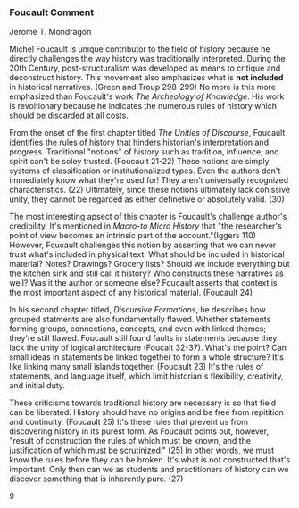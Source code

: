### Foucault Comment
Jerome T. Mondragon

Michel Foucault is unique contributor to the field of history because he directly challenges the way history was traditionally interpreted. During the 20th Century, post-structuralism was developed as means to critique and deconstruct history. This movement also emphasizes what is __not included__ in historical narratives. (Green and Troup 298-299) No more is this more emphasized than Foucault's work _The Archeology of Knowledge_. His work is revoltionary because he indicates the numerous rules of history which should be discarded at all costs.

From the onset of the first chapter titled _The Unities of Discourse_, Foucault identifies the rules of history that hinders historian's interpretation and progress. Traditional "notions" of history such as tradition, influence, and spirit can't be soley trusted. (Foucault 21-22) These notions are simply systems of classification or institutionalized types. Even the authors don't immediately know what they're used for! They aren't universally recognized characteristics. (22) Ultimately, since these notions ultimately lack cohissive unity, they cannot be regarded as either definetive or absolutely valid. (30) 

The most interesting apsect of this chapter is Foucault's challenge author's credibility. It's mentioned in _Macro-to Micro History_ that "the researcher's point of view becomes an intrinsic part of the account."(Iggers 110) However, Foucault challenges this notion by asserting that we can never trust what's included in physical text. What should be included in historical material? Notes? Drawings? Grocery lists? Should we include everything but the kitchen sink and still call it history? Who constructs these narratives as well? Was it the author or someone else? Foucault asserts that context is the most important aspect of any historical material. (Foucault 24)

In his second chapter titled, _Discursive Formations_, he describes how grouped statments are also fundamentally flawed. Whether statements forming groups, connections, concepts, and even with linked themes; they're still flawed. Foucault still found faults in statements because they lack the unity of logical architecture (Foucalt 32-37). What's the point? Can small ideas in statements be linked together to form a whole structure? It's like linking many small islands together. (Foucault 23) It's the rules of statements, and language itself, which limit historian's flexibility, creativity, and initial duty. 

These criticisms towards traditional history are necessary is so that field can be liberated. History should have no origins and be free from repitition and continuity. (Foucault 25)  It's these rules that prevent us from discovering history in its purest form. As Foucault points out, however, "result of construction the rules of which must be known, and the justification of which must be scrutinized." (25) In other words, we must know the rules before they can be broken. It's what is not constructed that's important. Only then can we as students and practitioners of history can we discover something that is inherently pure. (27)

9
